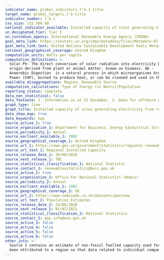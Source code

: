 ```yaml
---
indicator_name: global_indicators.7-b-1-title
target_name: global_targets.7-b-title
indicator_number: 7.b.1
csv_size: 115.988 kB
national_indicator_available: Installed capacity of sites generating electricity from renewable sources
un_designated_tier: Tier I
un_custodian_agency: International Renewable Energy Agency (IRENA)
goal_meta_link: https://unstats.un.org/sdgs/metadata/files/Metadata-07-0b-01.pdf
goal_meta_link_text: United Nations Sustainable Development Goals Metadata (PDF)
national_geographical_coverage: United Kingdom
computation_units: Watts per capita
computation_definitions: >-
  Solar PV- The direct conversion of solar radiation into electricity by the interaction of light with the electrons in a semiconductor device or cell. Bioenergy - renewable energy made from material of recent biological
  origin derived from plant or animal matter, known as biomass. AD -
  Anaerobic Digestion  is a natural process in which microorganisms break down organic matter, in the absence of oxygen, into biogas (a mixture of carbon dioxide (CO2) and methane) and digestate (a nitrogen-rich fertiliser). The biogas can be used directlyin engines for Combined Heat and
  Power (CHP), burned to produce heat, or can be cleaned and used in the same way as natural gas or as a vehicle fuel.
available_disaggregations: Region; Renewable Source
computation_calculations: Type of Energy (in Watts)/Population
reporting_status: complete
data_non_statistical: false
data_footnote: 1. Information as at 31 December. 2. Data for offshore wind are allocated to the Region/Country that the cables come ashore 3. Data showing 0 are less than 50 GW capacity in the Region/Country.
graph_type: line
graph_title: Installed capacity of sites generating electricity from renewable sources
data_show_map: true
data_keywords: map
source_active_1: true
source_organisation_1: Department for Business, Energy &Industrial Strategey
source_periodicity_1: Annual
source_earliest_available_1: 2003
source_geographical_coverage_1: United Kingdom
source_url_1: https://www.gov.uk/government/statistics/regional-renewable-statistics
source_url_text_1: Regional Installed Capacity
source_release_date_1: 30/09/2020
source_next_release_1: TBC
source_statistical_classification_1: National Statistic
source_contact_1: renewablesstatistics@beis.gov.uk
source_active_2: true
source_organisation_2: Office For National Statistics (Nomis)
source_periodicity_2: Annual
source_earliest_available_2: 1981
source_geographical_coverage_2: UK
source_url_2: https://www.nomisweb.co.uk/datasets/pestnew
source_url_text_2: Population Estimates
source_release_date_2: 24/06/2020
source_next_release_2: 01/07/2021
source_statistical_classification_2: National Statistics
source_contact_2: pop.info@ons.gov.uk
source_active_3: false
source_active_4: false
source_active_5: false
source_active_6: false
other_info: >-
  Source 1 contains an estimate of non-fossil fuelled capacity used for co-firing of renewables based on the proportion of generation accounted for by the renewable source. This is applicable for Other Bioenergy  and the sub category Biomass and Waste. Also in each year some sites have not
  been attributed to a region so that data related to individual companies are not disclosed. This information is contained within the tables in source 1. Data follows the UN specification for this indicator. This indicator has been identified in collaboration with topic experts.
---
```

